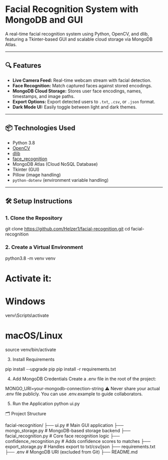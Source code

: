 # Facial Recognition System with MongoDB and GUI

A real-time facial recognition system using Python, OpenCV, and dlib, featuring a Tkinter-based GUI and scalable cloud storage via MongoDB Atlas.

---

## 🔍 Features

- **Live Camera Feed:** Real-time webcam stream with facial detection.
- **Face Recognition:** Match captured faces against stored encodings.
- **MongoDB Cloud Storage:** Stores user face encodings, names, timestamps, and image paths.
- **Export Options:** Export detected users to `.txt`, `.csv`, or `.json` format.
- **Dark Mode UI:** Easily toggle between light and dark themes.

---

## 📦 Technologies Used

- Python 3.8
- [OpenCV](https://opencv.org/)
- [dlib](http://dlib.net/)
- [face_recognition](https://github.com/ageitgey/face_recognition)
- MongoDB Atlas (Cloud NoSQL Database)
- Tkinter (GUI)
- Pillow (image handling)
- `python-dotenv` (environment variable handling)

---

## 🛠️ Setup Instructions

### 1. Clone the Repository


git clone https://github.com/Helzer1/facial-recognition.git
cd facial-recognition

### 2. Create a Virtual Environment

python3.8 -m venv venv
# Activate it:
# Windows
venv\Scripts\activate

# macOS/Linux
source venv/bin/activate

3. Install Requirements

pip install --upgrade pip
pip install -r requirements.txt

4. Add MongoDB Credentials
Create a .env file in the root of the project:

MONGO_URI=your-mongodb-connection-string
⚠️ Never share your actual .env file publicly. You can use .env.example to guide collaborators.

5. Run the Application
python ui.py

🗂️ Project Structure

facial-recognition/
├── ui.py                  # Main GUI application
├── mongo_storage.py       # MongoDB-based storage backend
├── facial_recognition.py  # Core face recognition logic
├── confidence_recognition.py # Adds confidence scores to matches
├── export_storage.py      # Handles export to txt/csv/json
├── requirements.txt
├── .env                   # MongoDB URI (excluded from Git)
├── README.md
